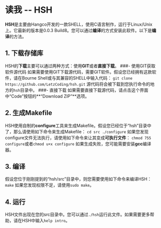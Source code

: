 # 读我 -- HSH
**HSH**是主要由Hangco开发的一款SHELL，使用C语言制作，运行于Linux/Unix上。它最新的版本是0.0.3 Build8。您可以通过**编译**的方式安装此软件。以下是**编译**的方法。

## 1. 下载存储库
HSH的**下载**主要可以通过两种方式：使用**GIT**或者**直接下载**。
###- 使用GIT获取软件源代码
如果需要使用GIT下载源代码，需要GIT软件。假设您已经拥有这款软件，请在Bourne Shell或与其兼容的SHELL中输入代码：
`git clone https://github.com/LetzCoding/hsh.git`
源代码将会被下载到您执行命令的地方的`hsh`目录中。
###- 直接下载
如果需要直接下载源代码，请点击这个界面中“Code”按钮的**“Download ZIP”**选项。

## 2. 生成Makefile
HSH使用自制的**configure**工具来生成Makefile。假设您已经位于“hsh”目录中了，那么请使用如下命令来生成Makefile：
`cd src
./configure`
如果您发现configure文件无法执行，请使用如下命令来让其变成**可执行文件**：
`chmod 755 configure`或者`chmod u+x configure`
如果生成失败，您可能需要安装**gcc**编译器。

## 3. 编译
假设您位于刚刚提到的“hsh/src”目录中，则您需要使用如下命令来编译HSH：`make`
如果您发现权限不足，请使用`sudo make`。

## 4. 运行
HSH文件出现在您的src目录中。您可以通过`./hsh`运行此文件。如果需要更多帮助，请在HSH中输入`help intro`。

